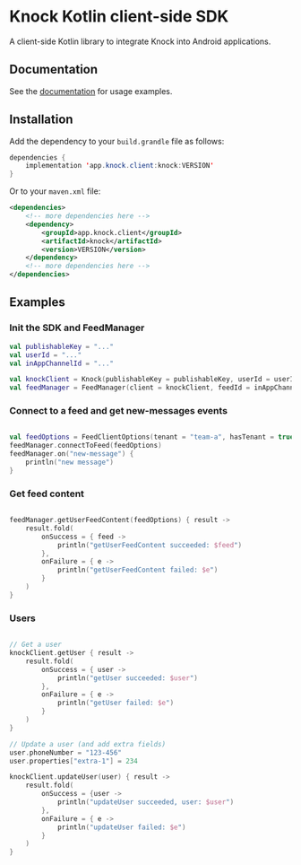 # Knock Kotlin client-side SDK

A client-side Kotlin library to integrate Knock into Android applications.

## Documentation

See the [documentation](https://docs.knock.app/in-app-ui/android/reference) for usage examples.

## Installation

Add the dependency to your `build.grandle` file as follows:

```java
dependencies {
    implementation 'app.knock.client:knock:VERSION'
}
```

Or to your `maven.xml` file:

```xml
<dependencies>
    <!-- more dependencies here -->
    <dependency>
        <groupId>app.knock.client</groupId>
        <artifactId>knock</artifactId>
        <version>VERSION</version>
    </dependency>
    <!-- more dependencies here -->
</dependencies>
```

## Examples

### Init the SDK and FeedManager

```kotlin
val publishableKey = "..."
val userId = "..."
val inAppChannelId = "..."

val knockClient = Knock(publishableKey = publishableKey, userId = userId)
val feedManager = FeedManager(client = knockClient, feedId = inAppChannelId)

```

### Connect to a feed and get new-messages events

```kotlin

val feedOptions = FeedClientOptions(tenant = "team-a", hasTenant = true)
feedManager.connectToFeed(feedOptions)
feedManager.on("new-message") {
    println("new message")
}

```

### Get feed content

```kotlin

feedManager.getUserFeedContent(feedOptions) { result ->
    result.fold(
        onSuccess = { feed ->
            println("getUserFeedContent succeeded: $feed")
        },
        onFailure = { e ->
            println("getUserFeedContent failed: $e")
        }
    )
}

```

### Users

```kotlin

// Get a user
knockClient.getUser { result ->
    result.fold(
        onSuccess = { user ->
            println("getUser succeeded: $user")
        },
        onFailure = { e ->
            println("getUser failed: $e")
        }
    )
}

// Update a user (and add extra fields)
user.phoneNumber = "123-456"
user.properties["extra-1"] = 234

knockClient.updateUser(user) { result ->
    result.fold(
        onSuccess = {user ->
            println("updateUser succeeded, user: $user")
        },
        onFailure = { e ->
            println("updateUser failed: $e")
        }
    )
}

```

